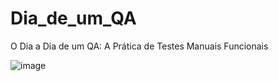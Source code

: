 # Dia_de_um_QA

O Dia a Dia de um QA: A Prática de Testes Manuais Funcionais

![image](https://github.com/Jonny23Parker/DIa_de_um_QA/assets/101059784/7ca835d6-8e81-41d8-b844-fb37cb4d96ab)
